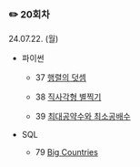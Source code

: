 ### ✏️ 20회차

24.07.22. (월)

- 파이썬

  - 37 [행렬의 덧셈](https://school.programmers.co.kr/learn/courses/30/lessons/12950)

  - 38 [직사각형 별찍기](https://school.programmers.co.kr/learn/courses/30/lessons/12969)

  - 39 [최대공약수와 최소공배수](https://school.programmers.co.kr/learn/courses/30/lessons/12940)

- SQL

  - 79 [Big Countries](https://leetcode.com/problems/big-countries/)

</br>
